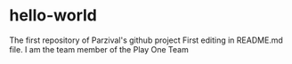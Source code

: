 # hello-world
The first repository of Parzival's github project
First editing in README.md file.
I am the team member of the Play One Team

